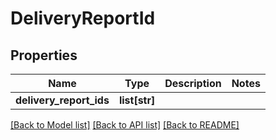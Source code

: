 # DeliveryReportId

## Properties
Name | Type | Description | Notes
------------ | ------------- | ------------- | -------------
**delivery_report_ids** | **list[str]** |  | 

[[Back to Model list]](../README.md#documentation-for-models) [[Back to API list]](../README.md#documentation-for-api-endpoints) [[Back to README]](../README.md)


